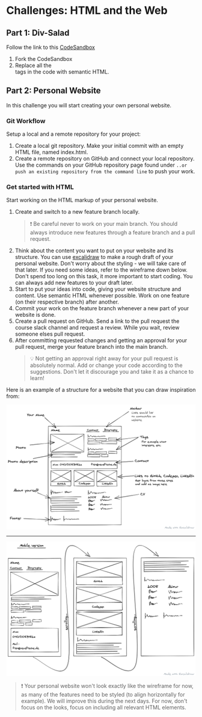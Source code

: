 # Challenges: HTML and the Web

## Part 1: Div-Salad

Follow the link to this [CodeSandbox](https://codesandbox.io/s/html-basics-start-np39nv)

1. Fork the CodeSandbox
2. Replace all the <div> tags in the code with semantic HTML.

## Part 2: Personal Website

In this challenge you will start creating your own personal website.

### Git Workflow

Setup a local and a remote repository for your project:

1. Create a local git repository. Make your initial commit with an empty HTML file, named
   index.html.
2. Create a remote repository on GitHub and connect your local repository. Use the commands on your
   GitHub repository page found under `..or push an existing repository from the command line` to
   push your work.

### Get started with HTML

Start working on the HTML markup of your personal website.

1. Create and switch to a new feature branch locally.
   > ❗️ Be careful never to work on your main branch. You should always introduce new features
   > through a feature branch and a pull request.
2. Think about the content you want to put on your website and its structure. You can use
   [excalidraw](https://excalidraw.com/) to make a rough draft of your personal website. Don't worry
   about the styling - we will take care of that later. If you need some ideas, refer to the
   wireframe down below. Don't spend too long on this task, it more important to start coding. You
   can always add new features to your draft later.
3. Start to put your ideas into code, giving your website structure and content. Use semantic HTML
   whenever possible. Work on one feature (on their respective branch) after another.
4. Commit your work on the feature branch whenever a new part of your website is done.
5. Create a pull request on GitHub. Send a link to the pull request the course slack channel and
   request a review. While you wait, review someone elses pull request.
6. After committing requested changes and getting an approval for your pull request, merge your
   feature branch into the main branch.
   > 💡 Not getting an approval right away for your pull request is absolutely normal. Add or change
   > your code according to the suggestions. Don't let it discourage you and take it as a chance to
   > learn!

Here is an example of a structure for a website that you can draw inspiration from:

![Desktop Wireframe](assets/wireframe-desktop.png)

---

![Mobile Wireframe](assets/wireframe-mobile.png)

> ❗️ Your personal website won't look exactly like the wireframe for now, as many of the features
> need to be styled (to align horizontally for example). We will improve this during the next days.
> For now, don't focus on the looks, focus on including all relevant HTML elements.
